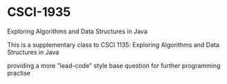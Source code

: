 # CSCI-1935
Exploring Algorithms and Data Structures in Java 

This is a supplementary class to CSCI 1135: Exploring Algorithms and Data Structures in Java

providing a more "lead-code" style base question for further programming practise
